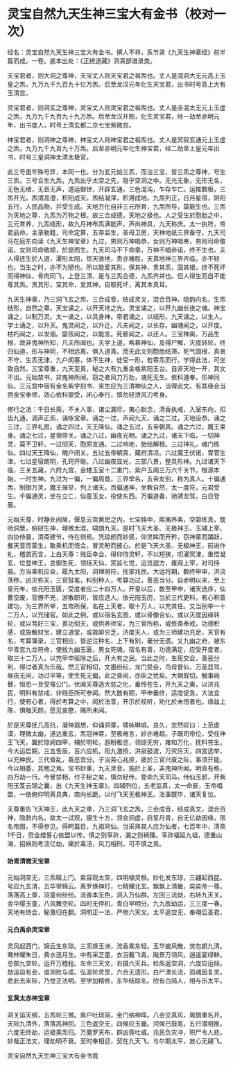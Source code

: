 # 灵宝自然九天生神三宝大有金书（校对一次）

经名：灵宝自然九天生神三宝大有金书。撰人不祥，系节录《九天生神章经》前半篇而成。一卷。底本出处：《正统道藏》洞真部谱录类。

天宝君者，则大洞之尊神，天宝丈人则天宝君之祖炁也。丈人是混洞大无元高上玉皇之炁，九万九千九百九十亿万炁。后至龙汉元年化生天宝君，出书时号高上大有玉清宫。

灵宝君者，则洞玄之尊神，灵宝丈人则灵宝君之祖炁也。丈人是赤混太无元上玉虚之炁，九万九千九百九十九万炁。后至龙汉开图，化生灵宝君，经一劫至赤明元年，出书度人，时号上清玄都二京七宝紫微宫。

神宝君者，则洞神之尊神，神宝丈人则神宝君之祖炁也。丈人是冥寂玄通元上玉虚之炁，九万九千九百九十万炁。后至赤明元年化生神宝君，经二劫至上皇元年出书，时号三皇洞神太清太极官。

此三号虽年殊号异，本同一也。分为玄元始三炁，而治三宝，皆三炁之尊神，号生三炁，三号合生九炁，九炁出乎太空之先，隐乎空洞之中。无光无象，无形无名，无色无绪，无音无声，道运御世，开辟玄通，三色混沌，乍存乍亡。运推数极，三炁开光。炁清高澄，积阳成天。炁结凝滓，积滞成地。九炁列正，日月星宿，阴阳五行，人民品物，并受生成。天地万化自非三元所育，九炁所导，莫能生也。三炁为天地之尊，九炁为万物之根。故三合成德，天地之极也。人之受生於胞胎之中，三元育养，九炁结形，故九月神布炁满能声，声尚神具，九天称庆。太一执符，帝君品命，主录勒籍，司命定算，五帝监生，圣母卫房，天神地祇三界备守。九天司马在庭东向读《九天生神宝章》九过，男则万神唱恭，女则万神唱奉，男则司命敬诺，女则司命敬顺，於是而生。九天司马不下命章，万神不唱恭诺，终不生也。夫人得还生於人道，濯形太阳，惊天骇地，贵亦难胜。天真地神三界齐临，亦不轻也。当生之时，亦不为陋也。所以能爱其形，保其神，贵其炁，固其根，终不死坏而得神仙，骨肉同飞，上登三清，是与三炁合德，九炁齐并也。但人得生而自不能尊其炁，贵其形，宝其命，爱其神，自取死坏，离其本真耳。

九天生神章，乃三洞飞玄之炁，三合成音，结成灵文，混合百神，隐韵内名，生炁结形，自然之章。天宝诵之，以开天地之光。灵宝诵之，以开九幽长夜之魂。神宝诵之，以制万灵。太一诵之，以具身神。帝君诵之，以结形。九天诵之，以生人。学士诵之，以升天。鬼灵闻之，以升迁。凡夫闻之，以长存。幽魂闻之，以开度。枯朽闻之，以发烟。婴孩闻之，以能言。死骸闻之，以还人。三宝神奥，万品生根，故非鬼神所知，凡夫所闻也。夫学上道，希慕神仙，及得尸解，灭度转轮，终归仙道，形与神同，不相远离，俱入道真。而无此文则胞胎结滞，死气固根，真景不守，生炁无津，九户阂塞，体不生神，徒受一形，若寄炁而行。学得此法，可坐致自然，三宝尊重，九天至真，秘之大有九重金格紫阳玉台。自非天地一开，其文不出。元始禁书，非鬼神所闻，窃之者风刀万劫，魂死无生。依科遵奉，形神同仙。三元宫中宿有金名紫字刻书、来生应为三清神仙之人，当得此文。有其缘会当赍金宝奉师，效心依科盟受，闭心奉行，慎勿轻泄风刀考身。

修行之法：千日长斋，不关人事，诸尘漏尽，夷心默念，清香执戒，入室东向，扣齿九通，调声正炁，诵咏宝章。诵之一过，声闻九天，诵之二过，天地设恭。诵之三过，三界礼房。诵之四过，天王降仙。诵之五过，五帝朝真。诵之六过，魔王束身。诵之七过，星宿停关。诵之八过，幽夜光明。诵之九过，诸天下临，一切神灵，莫不卫轩。一过彻天，胞原宣通。二过响地，胎结解根。三过神礼，魂门练仙。四过天王降仙，魄户闭关。五过五帝朝真，藏府清凉。六过魔王伏诺，胃管生津。七过星宿朗明，孔窍开聪。八过幽夜显光，三部八景，整具形神。九过诸天下临，三关五藏，六府九宫，金楼玉室十二重门，紫户玉阁三万六千关节，根源本始，一时生神。九过为一徧，一徧周竟，三界举名，五帝友别，称为真人。十徧通炁，制御万灵，魔王保举，列上诸天。百徧通神，坐教自然，太一度符，元君受生。千徧通灵，坐在立亡，仙童玉女，役使东西。万徧道备，驰骋龙驾，白日登晨。

元始天尊，时静处闲居，偃息云宫黄房之内，七宝帏中，熙夷养素，空碧练真，耽咀洞慧，俯研生神，理微太混，啸朗九天。是时飞天大圣、无极神王、玉辅上宰、四协侍晨，清斋建节，侍在侧焉。凭琼颜而妙感，仰灵眸而开矜，窃神章而踊跃，餐天音而蒙生，敢乘机而悟会，冒灵盼而披心。於是飞天大圣、无极神王，前进作礼，稽首而言，上白天尊：贱臣幸会，得仰侍灵轩，不以短狭，叨濯冥津，重悟凝玄，位登神王，总御生死，领括天仙，赏监七觉，远览遐方，雍观上宰，对司侍晨。方当乘机应会，履九太阳，洞理阴符，抚掌兆民。大运将期，数终甲申，洪流荡秽，凶灾弥天，三官鼓笔，料别种人，考算功过，善恶当分。自赤明以来，至上皇元年，依元阳玉匮，受度者应二十四万人。开皇以后，数至甲申，诸天选序，仙曹空废，官僚不充，游散职司，皆应选人。依元阳玉历，当於三代更料，有心积善建功，为三界所举，五帝所保，名在上天者，取十万人，以充其任。又当别举一十二万人，以充储官。如此之例，或以宿名玄图，或以骨像合仙，或以灭度因缘转轮，或以笃好三宝，善功彻天，或供养师宝，为三官所称，或修斋奉戒，功德积感，或施散财宝，建立道堂，或救卹穷乏，济度天人，或为三师建功充足，天官有名，考算簿录，三官相应，皆逆注种名，上下有别，毫分无遗。又九幽之府，被东华青宫九龙符命，使拔九幽玉匮，男女死魂，宿名有善，功德满足，应受开度者，取三十二万人，以充甲申驱除之后，开大有之民。当此之时，生死交会，善恶分判，得过者真为乐哉。然三官相切，文墨纷纭，龙门受会，鸟母督仙，万圣显驾，昼夜无闲，功过平等，使生死无偏，此之昏闹，亦臣之忧矣。大期既切，触事阙替，恒恐一旦受罹公门。伏闻天尊造大慈之化，垂怜苍生，开九天之奥，以济兆民，明科有禁戒，非贱臣所可参闻。然大数有期，甲申垂终，运度促急，大法宜行，使有心者，得於考算之中，闻於法音，开示於视听，劝化於未悟者也。缘兹上陈，惧触天颜，愿见哀愍，赐所未闻。

於是天尊抚几高抗，凝神遐想，仰诵洞章，啸咏琳琅。良久，忽然叹曰：上范虚漠，理微太幽，道达重玄，炁冠神霄，至极难言，妙亦难超。子既司帝位，受任神王飞天，翼於琼阙四宰，辅於明轮，遐盼极览，领综无穷，雍和万化，抚料苍生。今大运启期，三五告辰，百六应机，阳九激扬，洪泉鼓波，万灾厉天，四宫选举，以充种民。三代昏乱，善恶宜分。子当劳心兆庶，疲於三官兴废之际，事须开能，今以相委，其勉之焉。宝书妙重，九天灵音，施於上圣，非鬼神所闻。明真有格，四万劫一行。今冒禁相，付子秘之矣，慎勿轻传。登命九天司马，侍仙玉郎，开紫阳玉笈云锦之囊，出《九天生神玉章》。四辅列位，五老监真，太一命辰，玉帝唱盟，一依俯仰明真具典，南向长跪，以付飞天无极神王。法事既毕，诸天复位。

天尊重告飞天神王，此九天之章，乃三洞飞玄之炁，三会成音，结成真文，混合百神，隐韵内名。故太一试观，摄生十方，领会洞虚，启誓丹青，自无亿劫因缘，宿名帝图，不得参见。得眄篇目，九祖同仙。当采择其人应为仙者，七百年中，清斋1千日，赍金缯誓心依盟以传。慎之则享祚，漏之则祸臻。享祚福延九祖，德重山海，招祸则考流亿劫，痛於毒汤，风刀相刑，可不慎之焉。

#### 始青清微天宝章

元始洞空无，三炁精上门。紫容观太空，四明植灵根。妙化发东琼，三翩起西昆。号应九玄清，五华带锦云。离罗焕神灯，七精耀北玄。飘飘上清畿，奕奕帝一尊。落落高上章，羽童何纷纷。流香本无色，洞入万仙群。左回三流劫，右转九天关。金华缨玉童，八风舞空轮。四时无停机，青白早明分。九九改劫运，三三度一春。天地有终会，秘激归在翻。洞明正一法，严修六天文。太平返空无，奉翊后圣君。

#### 元白禹余灵宝章

灵风起西门，锦云生东琼。三炁焕玉洲，流香乘东轻。玉华披风散，焂忽朗九清。骞林耀朱日，黄水逐月生。中有采芝童，衣羽戴飞青。飚景万领风，逍遥宴绿軿。总御九空轮，运开万稽程。左命三天文，右摄六天兵。检炁返空洞，六度应运倾。劫运自有会，谁测败与成。弘波轮灵罡，六合无遗形。白尸漂长流，孤魂因复灵。悲此去来际，乃觉正法明。至学加精修，东华结琼名。欣有白简人，相与乐太平。

#### 玄黄太赤神宝章

洞关运天纲，五炁轮三微。紫户吐琼简，金门纳神晖。八会交真风，晃朗重名开。天际九清外，落落高神回。三色返空无，四候应玉畿。河侯已鼓笔，五行潜相推。六度无终劫，运极乘炁归。万魔罗天布，群凶竟吐威。兆民负灾冲，积尸令人悲。妙哉正法文，理劫明不衰。至时奉相迎，契在九天飞。与尔期太平，放心无翮飞。

灵宝自然九天生神三宝大有金书竟
